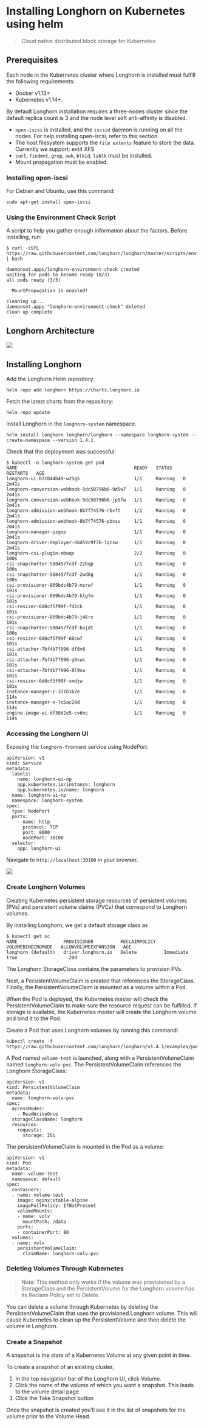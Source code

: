 # Installing Longhorn on Kubernetes using helm

> Cloud native distributed block storage for Kubernetes

## Prerequisites

Each node in the Kubernetes cluster where Longhorn is installed must fulfill the following requirements:

- Docker v1.13+
- Kubernetes v1.14+.

By default Longhorn installation requires a three-nodes cluster since the default replica count is 3 and the node level soft anti-affinity is disabled.

- `open-iscsi` is installed, and the `iscsid` daemon is running on all the nodes. For help installing open-iscsi, refer to this section.
- The host filesystem supports the `file extents` feature to store the data. Currently we support:
  ext4
  XFS
- `curl`, `findmnt`, `grep`, `awk`, `blkid`, `lsblk` must be installed.
- Mount propagation must be enabled.

### Installing open-iscsi

For Debian and Ubuntu, use this command:

```shell
sudo apt-get install open-iscsi
```

### Using the Environment Check Script

A script to help you gather enough information about the factors. Before installing, run:

```shell
$ curl -sSfL https://raw.githubusercontent.com/longhorn/longhorn/master/scripts/environment_check.sh | bash

daemonset.apps/longhorn-environment-check created
waiting for pods to become ready (0/3)
all pods ready (3/3)

  MountPropagation is enabled!

cleaning up...
daemonset.apps "longhorn-environment-check" deleted
clean up complete
```

## Longhorn Architecture

<div style="align:center; margin-left:auto; margin-right:auto">
<img src="https://github.com/krishnashed/data-pipeline/blob/main/Installation%20Docs/images/longhorn-architecture.svg"/>
</div>

## Installing Longhorn

Add the Longhorn Helm repository:

```shell
helm repo add longhorn https://charts.longhorn.io
```

Fetch the latest charts from the repository:

```shell
helm repo update
```

Install Longhorn in the `longhorn-system` namespace.

```shell
helm install longhorn longhorn/longhorn --namespace longhorn-system --create-namespace --version 1.4.1
```

Check that the deployment was successful:

```shell
$ kubectl -n longhorn-system get pod
NAME                                           READY   STATUS    RESTARTS   AGE
longhorn-ui-b7c844b49-w25g5                    1/1     Running   0          2m41s
longhorn-conversion-webhook-5dc58756b6-9d5w7   1/1     Running   0          2m41s
longhorn-conversion-webhook-5dc58756b6-jp5fw   1/1     Running   0          2m41s
longhorn-admission-webhook-8b7f74576-rbvft     1/1     Running   0          2m41s
longhorn-admission-webhook-8b7f74576-pbxsv     1/1     Running   0          2m41s
longhorn-manager-pzgsp                         1/1     Running   0          2m41s
longhorn-driver-deployer-6bd59c9f76-lqczw      1/1     Running   0          2m41s
longhorn-csi-plugin-mbwqz                      2/2     Running   0          100s
csi-snapshotter-588457fcdf-22bqp               1/1     Running   0          100s
csi-snapshotter-588457fcdf-2wd6g               1/1     Running   0          100s
csi-provisioner-869bdc4b79-mzrwf               1/1     Running   0          101s
csi-provisioner-869bdc4b79-klgfm               1/1     Running   0          101s
csi-resizer-6d8cf5f99f-fd2ck                   1/1     Running   0          101s
csi-provisioner-869bdc4b79-j46rx               1/1     Running   0          101s
csi-snapshotter-588457fcdf-bvjdt               1/1     Running   0          100s
csi-resizer-6d8cf5f99f-68cw7                   1/1     Running   0          101s
csi-attacher-7bf4b7f996-df8v6                  1/1     Running   0          101s
csi-attacher-7bf4b7f996-g9cwc                  1/1     Running   0          101s
csi-attacher-7bf4b7f996-8l9sw                  1/1     Running   0          101s
csi-resizer-6d8cf5f99f-smdjw                   1/1     Running   0          101s
instance-manager-r-371b1b2e                    1/1     Running   0          114s
instance-manager-e-7c5ac28d                    1/1     Running   0          114s
engine-image-ei-df38d2e5-cv6nc                 1/1     Running   0          114s
```

### Accessing the Longhorn UI

Exposing the `longhorn-frontend` service using NodePort:

```shell
apiVersion: v1
kind: Service
metadata:
  labels:
    name: longhorn-ui-np
    app.kubernetes.io/instance: longhorn
    app.kubernetes.io/name: longhorn
  name: longhorn-ui-np
  namespace: longhorn-system
spec:
  type: NodePort
  ports:
    - name: http
      protocol: TCP
      port: 8000
      nodePort: 30100
  selector:
    app: longhorn-ui
```

Navigate to `http://localhost:30100` in your browser.

<div style="align:center; margin-left:auto; margin-right:auto">
<img src="https://github.com/krishnashed/data-pipeline/blob/main/Installation%20Docs/images/longhorn-ui.png"/>
</div>

### Create Longhorn Volumes

Creating Kubernetes persistent storage resources of persistent volumes (PVs) and persistent volume claims (PVCs) that correspond to Longhorn volumes.

By installing Longhorn, we get a default storage class as

```shell
$ kubectl get sc
NAME                 PROVISIONER          RECLAIMPOLICY   VOLUMEBINDINGMODE   ALLOWVOLUMEEXPANSION   AGE
longhorn (default)   driver.longhorn.io   Delete          Immediate           true                   20d
```

The Longhorn StorageClass contains the parameters to provision PVs.

Next, a PersistentVolumeClaim is created that references the StorageClass. Finally, the PersistentVolumeClaim is mounted as a volume within a Pod.

When the Pod is deployed, the Kubernetes master will check the PersistentVolumeClaim to make sure the resource request can be fulfilled. If storage is available, the Kubernetes master will create the Longhorn volume and bind it to the Pod.

Create a Pod that uses Longhorn volumes by running this command:

```shell
kubectl create -f https://raw.githubusercontent.com/longhorn/longhorn/v1.4.1/examples/pod_with_pvc.yaml
```

A Pod named `volume-test` is launched, along with a PersistentVolumeClaim named `longhorn-volv-pvc`. The PersistentVolumeClaim references the Longhorn StorageClass:

```
apiVersion: v1
kind: PersistentVolumeClaim
metadata:
  name: longhorn-volv-pvc
spec:
  accessModes:
    - ReadWriteOnce
  storageClassName: longhorn
  resources:
    requests:
      storage: 2Gi
```

The persistentVolumeClaim is mounted in the Pod as a volume:

```
apiVersion: v1
kind: Pod
metadata:
  name: volume-test
  namespace: default
spec:
  containers:
  - name: volume-test
    image: nginx:stable-alpine
    imagePullPolicy: IfNotPresent
    volumeMounts:
    - name: volv
      mountPath: /data
    ports:
    - containerPort: 80
  volumes:
  - name: volv
    persistentVolumeClaim:
      claimName: longhorn-volv-pvc
```

### Deleting Volumes Through Kubernetes

> Note: This method only works if the volume was provisioned by a StorageClass and the PersistentVolume for the Longhorn volume has its Reclaim Policy set to Delete.

You can delete a volume through Kubernetes by deleting the PersistentVolumeClaim that uses the provisioned Longhorn volume. This will cause Kubernetes to clean up the PersistentVolume and then delete the volume in Longhorn.

### Create a Snapshot

A snapshot is the state of a Kubernetes Volume at any given point in time.

To create a snapshot of an existing cluster,

1. In the top navigation bar of the Longhorn UI, click Volume.
2. Click the name of the volume of which you want a snapshot. This leads to the volume detail page.
3. Click the Take Snapshot button

Once the snapshot is created you’ll see it in the list of snapshots for the volume prior to the Volume Head.
